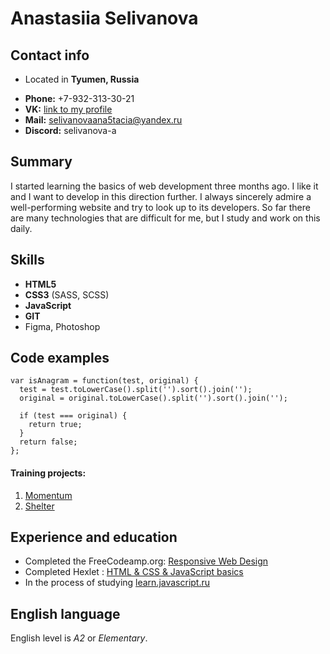 # Anastasiia Selivanova

## Contact info

* Located in **Tyumen, Russia**
- **Phone:** +7-932-313-30-21
- **VK:** [link to my profile](https://vk.com/id229856621)
- **Mail:** selivanovaana5tacia@yandex.ru
- **Discord:** selivanova-a

## Summary 

I started learning the basics of web development three months ago. I like it and I want to develop in this direction further. I always sincerely admire a well-performing website and try to look up to its developers. So far there are many technologies that are difficult for me, but I study and work on this daily.

## Skills 

* **HTML5** 
* **CSS3** (SASS, SCSS)
* **JavaScript** 
* **GIT** 
* Figma, Photoshop 

## Code examples
```
var isAnagram = function(test, original) {
  test = test.toLowerCase().split('').sort().join('');
  original = original.toLowerCase().split('').sort().join('');
   
  if (test === original) {
    return true;
  }
  return false;
}; 
```
#### Training projects:
1. [Momentum](https://selivanova-a-momentum.netlify.app/) 
2. [Shelter](https://selivanova-a-shelter.netlify.app/index.html)


## Experience and education

- Completed the FreeCodeamp.org: [Responsive Web Design](https://www.freecodecamp.org/certification/fcc5844f16c-4267-441c-b8a1-73dffb7e5b66/responsive-web-design)
- Completed Hexlet : [HTML & CSS & JavaScript basics](https://ru.code-basics.com/)
- In the process of studying [learn.javascript.ru](https://learn.javascript.ru/)

## English language

English level is *A2* or *Elementary*.

